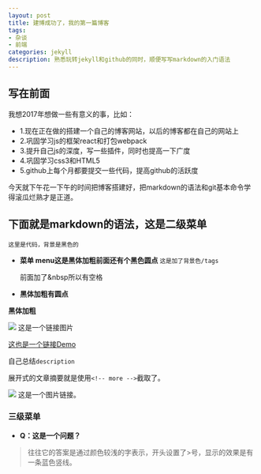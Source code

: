 ```yaml
---
layout: post
title: 建博成功了，我的第一篇博客
tags:
- 杂谈
- 前端
categories: jekyll
description: 熟悉玩转jekyll和github的同时，顺便写写markdown的入门语法
---
```

## 写在前面
我想2017年想做一些有意义的事，比如：

- 1.现在正在做的搭建一个自己的博客网站，以后的博客都在自己的网站上
- 2.巩固学习js的框架react和打包webpack
- 3.提升自己js的深度，写一些插件，同时也提高一下广度
- 4.巩固学习css3和HTML5
- 5.github上每个月都要提交一些代码，提高github的活跃度

今天就下午花一下午的时间把博客搭建好，把markdown的语法和git基本命令学得滚瓜烂熟才是正道。

## 下面就是markdown的语法，这是二级菜单
<!-- more -->

```
这里是代码，背景是黑色的
```

- **菜单 menu这是黑体加粗前面还有个黑色圆点**
`这是加了背景色/tags`

&nbsp;&nbsp;&nbsp;&nbsp;&nbsp;&nbsp;前面加了&nbsp所以有空格

- **黑体加粗有圆点**

 **黑体加粗**

![](http://ww1.sinaimg.cn/large/81b78497jw1emegd6b0ytj209204pweu.jpg)  这是一个链接图片


[这也是一个链接Demo](http://wuchong.me/jacman)

自己总结`description`

展开式的文章摘要就是使用`<!-- more -->`截取了。

![](http://ww4.sinaimg.cn/large/81b78497jw1emgscr3575j2078050jrc.jpg) 这是一个图片链接。

### 三级菜单
- **Q：这是一个问题？**

>往往它的答案是通过颜色较浅的字表示，开头设置了>号，显示的效果是有一条蓝色竖线。
